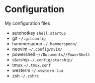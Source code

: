 # Configuration
My configuration files


- autohotkey
``` shell:startup ```
- git
``` ~/.gitconfig ```
- hammerspoon
``` ~/.hammerspoon/ ```
- neovim
``` ~/.config/nvim/ ```
- powershell
``` ~//Documents//PowerShell ```
- starship
``` ~/.config/starship/ ```
- tmux
``` ~/.tmux.conf ```
- wezterm
``` ~/.wezterm.lua ```
- zsh
``` ~/.zshrc ```
